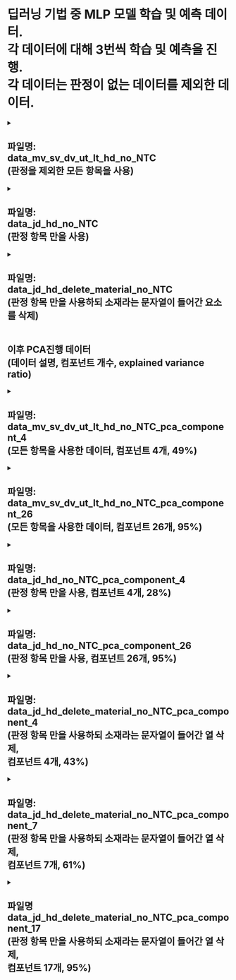 딥러닝 기법 중 MLP 모델 학습 및 예측 데이터.   
각 데이터에 대해 3번씩 학습 및 예측을 진행.   
각 데이터는 판정이 없는 데이터를 제외한 데이터.
===

<details>
<summary>

파일명:   
data_mv_sv_dv_ut_lt_hd_no_NTC   
(판정을 제외한 모든 항목을 사용)
---
</summary>

+ 시도1.   
   * Test Loss: 0.5478043556213379   
     Test Accuracy: 0.699999988079071
     
     Confusion Matrix:
     /|Positive|Nagative|
     |:---:|:---:|:---:|
     Positive|0|21|
     Nagative|0|49|
     
     Accuracy: 0.7   
     Precision: 0.7   
     Recall: 1.0   
     F1 Score: 0.8235294117647058   
   
+ 시도2
   * Test Loss: 0.4584580361843109   
     Test Accuracy: 0.7571428418159485   
     
     Confusion Matrix:
     /|Positive|Nagative|
     |:---:|:---:|:---:|
     Positive|12|9|
     Nagative|8|41|
     
     Accuracy: 0.7571428571428571   
     Precision: 0.82   
     Recall: 0.8367346938775511   
     F1 Score: 0.8282828282828283 
    
+ 시도3
   * Test Loss: 0.5873710513114929   
     Test Accuracy: 0.699999988079071   
     
     Confusion Matrix:
     /|Positive|Nagative|
     |:---:|:---:|:---:|
     Positive|0|21|
     Nagative|0|49|
     
     Accuracy: 0.7   
     Precision: 0.7   
     Recall: 1.0   
     F1 Score: 0.8235294117647058   
</details>

<details>
<summary>
    
파일명:   
data_jd_hd_no_NTC   
(판정 항목 만을 사용)
---
</summary>   

+ 시도1
   * Test Loss: 0.3098602890968323   
     Test Accuracy: 0.8714285492897034   
       
     Confusion Matrix:   
     /|Positive|Nagative|
     |:---:|:---:|:---:|
     Positive|14|7|
     Nagative|2|47|
     
     Accuracy: 0.8714285714285714    
     Precision: 0.8703703703703703   
     Recall: 0.9591836734693877   
     F1 Score: 0.912621359223301   
      
+ 시도2
   * Test Loss: 0.2470361441373825   
     Test Accuracy: 0.8714285492897034   
     
     Confusion Matrix:
     /|Positive|Nagative|
     |:---:|:---:|:---:|
     Positive|15|6|
     Nagative|3|46|
     
     Accuracy: 0.8714285714285714   
     Precision: 0.8846153846153846   
     Recall: 0.9387755102040817   
     F1 Score: 0.9108910891089109   

+ 시도3
   * Test Loss: 0.6667794585227966   
     Test Accuracy: 0.699999988079071   
     
     Confusion Matrix:
     /|Positive|Nagative|
     |:---:|:---:|:---:|
     Positive|0|21|
     Nagative|0|49|
     
     Accuracy: 0.7   
     Precision: 0.7   
     Recall: 1.0   
     F1 Score: 0.8235294117647058   
</details>

<details>
<summary>

파일명:   
data_jd_hd_delete_material_no_NTC   
(판정 항목 만을 사용하되 소재라는 문자열이 들어간 요소를 삭제)
---
</summary>

+ 시도1
   * Test Loss: 0.6681578159332275   
     Test Accuracy: 0.699999988079071   
     
     Confusion Matrix:   
     /|Positive|Nagative|
     |:---:|:---:|:---:|
     Positive|0|21|
     Nagative|0|49|
     
     Accuracy: 0.7   
     Precision: 0.7   
     Recall: 1.0   
     F1 Score: 0.8235294117647058   

+ 시도2
   * Test Loss: 0.22255265712738037   
     Test Accuracy: 0.8999999761581421   
     
     Confusion Matrix:
     /|Positive|Nagative|
     |:---:|:---:|:---:|
     Positive|15|6|
     Nagative|1|48|
     
     Accuracy: 0.9   
     Precision: 0.8888888888888888   
     Recall: 0.9795918367346939   
     F1 Score: 0.9320388349514563

+ 시도3
   * Test Loss: 0.20000457763671875   
     Test Accuracy: 0.9428571462631226   
     
     Confusion Matrix:
     /|Positive|Nagative|
     |:---:|:---:|:---:|
     Positive|18|3|
     Nagative|1|48|
     
     Accuracy: 0.9428571428571428   
     Precision: 0.9411764705882353   
     Recall: 0.9795918367346939   
     F1 Score: 0.96   
</details>

이후 PCA진행 데이터   
(데이터 설명, 컴포넌트 개수, explained variance ratio)
---

<details>
<summary>

파일명:   
data_mv_sv_dv_ut_lt_hd_no_NTC_pca_component_4   
(모든 항목을 사용한 데이터, 컴포넌트 4개, 49%)
---
</summary>
   
+ 시도1
  * Test Loss: 0.2921641767024994   
    Test Accuracy: 0.8714285492897034   
    
    Confusion Matrix:
    /|Positive|Nagative|
    |:---:|:---:|:---:|
    Positive|15|6|
    Nagative|3|46|
    
    Accuracy: 0.8714285714285714   
    Precision: 0.8846153846153846   
    Recall: 0.9387755102040817   
    F1 Score: 0.9108910891089109   

+ 시도2
  * Test Loss: 0.3355987071990967   
    Test Accuracy: 0.8285714387893677   
    
    Confusion Matrix:
    /|Positive|Nagative|
    |:---:|:---:|:---:|
    Positive|11|10|
    Nagative|2|47|
    
    Accuracy: 0.8285714285714286   
    Precision: 0.8245614035087719   
    Recall: 0.9591836734693877   
    F1 Score: 0.8867924528301887   

+ 시도3
  * Test Loss: 0.3451468050479889   
    Test Accuracy: 0.8714285492897034   
    
    Confusion Matrix:
    /|Positive|Nagative|
    |:---:|:---:|:---:|
    Positive|13|8|
    Nagative|1|48|
    
    Accuracy: 0.8714285714285714   
    Precision: 0.8571428571428571   
    Recall: 0.9795918367346939   
    F1 Score: 0.9142857142857143   
</details>

<details>
<summary>

파일명:   
data_mv_sv_dv_ut_lt_hd_no_NTC_pca_component_26   
(모든 항목을 사용한 데이터, 컴포넌트 26개, 95%)
---
</summary>

+ 시도1
  * Test Loss: 0.645046055316925   
    Test Accuracy: 0.699999988079071   
    
    Confusion Matrix:
    /|Positive|Nagative|
    |:---:|:---:|:---:|
    Positive|0|21|
    Nagative|0|49|
    
    Accuracy: 0.7   
    Precision: 0.7   
    Recall: 1.0   
    F1 Score: 0.8235294117647058   

+ 시도2
  * Test Loss: 0.5980672836303711   
    Test Accuracy: 0.699999988079071   
    
    Confusion Matrix:
    /|Positive|Nagative|
    |:---:|:---:|:---:|
    Positive|0|21|
    Nagative|0|49|

    Accuracy: 0.7   
    Precision: 0.7   
    Recall: 1.0   
    F1 Score: 0.8235294117647058   

+ 시도3
  * Test Loss: 0.5498936176300049   
    Test Accuracy: 0.699999988079071   
    
    Confusion Matrix:
    /|Positive|Nagative|
    |:---:|:---:|:---:|
    Positive|0|21|
    Nagative|0|49|

    Accuracy: 0.7   
    Precision: 0.7   
    Recall: 1.0   
    F1 Score: 0.8235294117647058   
</details>

<details>
<summary>

파일명:   
data_jd_hd_no_NTC_pca_component_4   
(판정 항목 만을 사용, 컴포넌트 4개, 28%)
---
</summary>  
  
+ 시도1
  * Test Loss: 0.2770636975765228   
    Test Accuracy: 0.8999999761581421   
    
    Confusion Matrix:
    /|Positive|Nagative|
    |:---:|:---:|:---:|
    Positive|17|4|
    Nagative|3|46|

    Accuracy: 0.9   
    Precision: 0.92   
    Recall: 0.9387755102040817   
    F1 Score: 0.9292929292929293   

+ 시도2
  * Test Loss: 0.3183031380176544   
    Test Accuracy: 0.8999999761581421   
    
    Confusion Matrix:
    /|Positive|Nagative|
    |:---:|:---:|:---:|
    Positive|15|6|
    Nagative|1|48|

    Accuracy: 0.9   
    Precision: 0.8888888888888888   
    Recall: 0.9795918367346939   
    F1 Score: 0.9320388349514563   

+ 시도3
  * Test Loss: 0.303946852684021   
    Test Accuracy: 0.9142857193946838   
    
    Confusion Matrix:
    /|Positive|Nagative|
    |:---:|:---:|:---:|
    Positive|18|3|
    Nagative|3|46|

    Accuracy: 0.9142857142857143   
    Precision: 0.9387755102040817   
    Recall: 0.9387755102040817   
    F1 Score: 0.9387755102040817   
</details>

<details>
<summary>

파일명:   
data_jd_hd_no_NTC_pca_component_26   
(판정 항목 만을 사용, 컴포넌트 26개, 95%)
---
</summary>

+ 시도1
  * Test Loss: 0.6786163449287415   
    Test Accuracy: 0.699999988079071   
    
    Confusion Matrix:
    /|Positive|Nagative|
    |:---:|:---:|:---:|
    Positive|3|18|
    Nagative|3|46|

    Accuracy: 0.7   
    Precision: 0.71875   
    Recall: 0.9387755102040817   
    F1 Score: 0.8141592920353983   

+ 시도2
  * Test Loss: 0.24743257462978363   
    Test Accuracy: 0.8714285492897034   
    
    Confusion Matrix:
    /|Positive|Nagative|
    |:---:|:---:|:---:|
    Positive|15|6|
    Nagative|3|46|

    Accuracy: 0.8714285714285714   
    Precision: 0.8846153846153846   
    Recall: 0.9387755102040817   
    F1 Score: 0.9108910891089109   

+ 시도3
  * Test Loss: 0.52480149269104   
    Test Accuracy: 0.7142857313156128   
    
    Confusion Matrix:
    /|Positive|Nagative|
    |:---:|:---:|:---:|
    Positive|1|20|
    Nagative|0|49|

    Accuracy: 0.7142857142857143   
    Precision: 0.7101449275362319   
    Recall: 1.0   
    F1 Score: 0.8305084745762712   
</details>

<details>
<summary>

파일명:   
data_jd_hd_delete_material_no_NTC_pca_component_4   
(판정 항목 만을 사용하되 소재라는 문자열이 들어간 열 삭제,   
컴포넌트 4개, 43%)
---
</summary>

+ 시도1
  * Test Loss: 0.14326536655426025   
    Test Accuracy: 0.9428571462631226   
    
    Confusion Matrix:
    /|Positive|Nagative|
    |:---:|:---:|:---:|
    Positive|17|4|
    Nagative|0|49|

    Accuracy: 0.9428571428571428   
    Precision: 0.9245283018867925   
    Recall: 1.0   
    F1 Score: 0.9607843137254902   

+ 시도2
  * Test Loss: 0.16238410770893097   
    Test Accuracy: 0.9142857193946838   
    
    Confusion Matrix:
    /|Positive|Nagative|
    |:---:|:---:|:---:|
    Positive|17|4|
    Nagative|2|47|

    Accuracy: 0.9142857142857143   
    Precision: 0.9215686274509803   
    Recall: 0.9591836734693877   
    F1 Score: 0.94   

+ 시도3
  * Test Loss: 0.14559824764728546   
    Test Accuracy: 0.9142857193946838   
    
    Confusion Matrix:
    /|Positive|Nagative|
    |:---:|:---:|:---:|
    Positive|16|5|
    Nagative|1|48|

    Accuracy: 0.9142857142857143   
    Precision: 0.9056603773584906   
    Recall: 0.9795918367346939   
    F1 Score: 0.9411764705882353   
</details>

<details>
<summary>

파일명:   
data_jd_hd_delete_material_no_NTC_pca_component_7   
(판정 항목 만을 사용하되 소재라는 문자열이 들어간 열 삭제,   
컴포넌트 7개, 61%)
---
</summary>

+ 시도1
  * Test Loss: 0.26741448044776917   
    Test Accuracy: 0.9142857193946838   
    
    Confusion Matrix:
    /|Positive|Nagative|
    |:---:|:---:|:---:|
    Positive|16|5|
    Nagative|1|48|

    Accuracy: 0.9142857142857143   
    Precision: 0.9056603773584906   
    Recall: 0.9795918367346939   
    F1 Score: 0.9411764705882353   

+ 시도2
  * Test Loss: 0.20400142669677734   
    Test Accuracy: 0.9571428298950195   
    
    Confusion Matrix:
    /|Positive|Nagative|
    |:---:|:---:|:---:|
    Positive|18|3|
    Nagative|0|49|

    Accuracy: 0.9571428571428572   
    Precision: 0.9423076923076923   
    Recall: 1.0   
    F1 Score: 0.9702970297029703   

+ 시도3
  * Test Loss: 0.15940316021442413   
    Test Accuracy: 0.9285714030265808   
    
    Confusion Matrix:
    /|Positive|Nagative|
    |:---:|:---:|:---:|
    Positive|18|3|
    Nagative|2|47|

    Accuracy: 0.9285714285714286   
    Precision: 0.94   
    Recall: 0.9591836734693877   
    F1 Score: 0.9494949494949495   
</details>

<details>
<summary>

파일명   
data_jd_hd_delete_material_no_NTC_pca_component_17   
(판정 항목 만을 사용하되 소재라는 문자열이 들어간 열 삭제,   
컴포넌트 17개, 95%)
---
</summary>

+ 시도1
  * Test Loss: 0.2762243449687958   
    Test Accuracy: 0.9142857193946838   
    
    Confusion Matrix:
    /|Positive|Nagative|
    |:---:|:---:|:---:|
    Positive|15|6|
    Nagative|0|49|

    Accuracy: 0.9142857142857143   
    Precision: 0.8909090909090909   
    Recall: 1.0   
    F1 Score: 0.9423076923076923   

+ 시도2
  * Test Loss: 0.1931239515542984   
    Test Accuracy: 0.9428571462631226   
    
    Confusion Matrix:
    /|Positive|Nagative|
    |:---:|:---:|:---:|
    Positive|18|3|
    Nagative|1|48|

    Accuracy: 0.9428571428571428   
    Precision: 0.9411764705882353   
    Recall: 0.9795918367346939   
    F1 Score: 0.96   

+ 시도3
  * Test Loss: 0.654637336730957   
    Test Accuracy: 0.699999988079071   
    
    Confusion Matrix:
    /|Positive|Nagative|
    |:---:|:---:|:---:|
    Positive|0|21|
    Nagative|0|49|

    Accuracy: 0.7   
    Precision: 0.7   
    Recall: 1.0   
    F1 Score: 0.8235294117647058   
</details>

